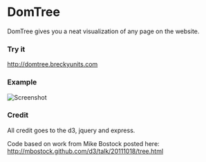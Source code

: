 DomTree
=======

DomTree gives you a neat visualization of any page on the website.

### Try it

http://domtree.breckyunits.com

### Example

![Screenshot](https://github.com/breck7/domtree/raw/master/screenshot.png "Google.com Visualized")

### Credit

All credit goes to the d3, jquery and express.

Code based on work from Mike Bostock posted here: http://mbostock.github.com/d3/talk/20111018/tree.html


